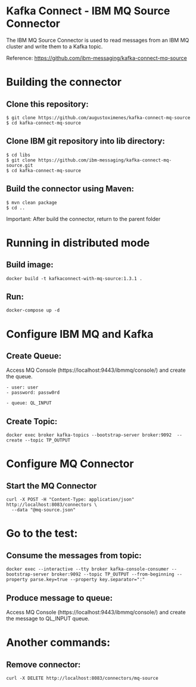 # Kafka Connect - IBM MQ Source Connector
The IBM MQ Source Connector is used to read messages from an IBM MQ cluster and write them to a Kafka topic.

Reference: https://github.com/ibm-messaging/kafka-connect-mq-source

# Building the connector
## Clone this repository:
```
$ git clone https://github.com/augustoximenes/kafka-connect-mq-source
$ cd kafka-connect-mq-source
```
## Clone IBM git repository into lib directory:
```
$ cd libs
$ git clone https://github.com/ibm-messaging/kafka-connect-mq-source.git
$ cd kafka-connect-mq-source
```

## Build the connector using Maven:
```
$ mvn clean package
$ cd ..
```
Important: After build the connector, return to the parent folder

# Running in distributed mode
## Build image:
```
docker build -t kafkaconnect-with-mq-source:1.3.1 .
```

## Run:
```
docker-compose up -d
```
# Configure IBM MQ and Kafka
## Create Queue:
Access MQ Console (https://localhost:9443/ibmmq/console/) and create the queue.
```
- user: user
- password: passw0rd

- queue: QL_INPUT
```

## Create Topic:
```
docker exec broker kafka-topics --bootstrap-server broker:9092  --create --topic TP_OUTPUT
```

# Configure MQ Connector
## Start the MQ Connector
```
curl -X POST -H "Content-Type: application/json" http://localhost:8083/connectors \
  --data "@mq-source.json"
```

# Go to the test:
## Consume the messages from topic:
```
docker exec --interactive --tty broker kafka-console-consumer --bootstrap-server broker:9092 --topic TP_OUTPUT --from-beginning --property parse.key=true --property key.separator=":"
```

## Produce message to queue:
Access MQ Console (https://localhost:9443/ibmmq/console/) and create the message to QL_INPUT queue.

# Another commands:
## Remove connector:
```
curl -X DELETE http://localhost:8083/connectors/mq-source 
```